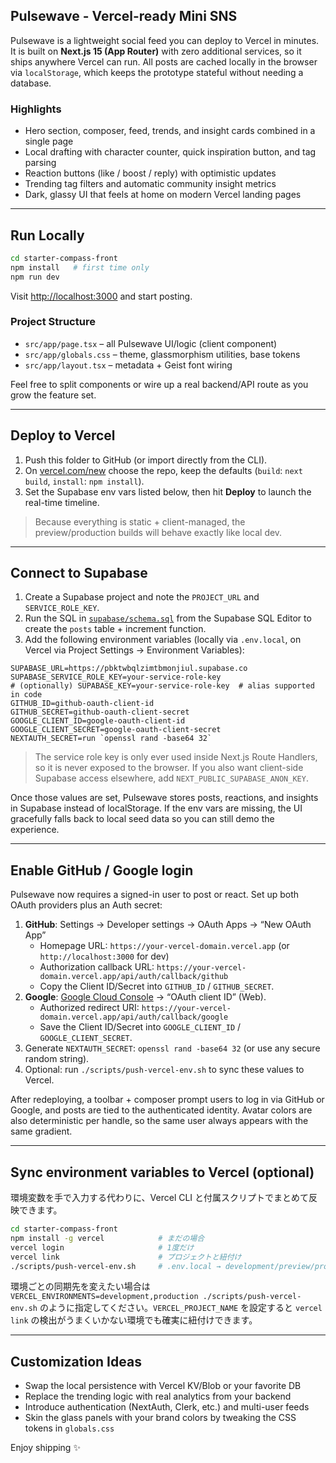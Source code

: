## Pulsewave - Vercel-ready Mini SNS

Pulsewave is a lightweight social feed you can deploy to Vercel in minutes. It is built on **Next.js 15 (App Router)** with zero additional services, so it ships anywhere Vercel can run. All posts are cached locally in the browser via `localStorage`, which keeps the prototype stateful without needing a database.

### Highlights

- Hero section, composer, feed, trends, and insight cards combined in a single page
- Local drafting with character counter, quick inspiration button, and tag parsing
- Reaction buttons (like / boost / reply) with optimistic updates
- Trending tag filters and automatic community insight metrics
- Dark, glassy UI that feels at home on modern Vercel landing pages

---

## Run Locally

```bash
cd starter-compass-front
npm install   # first time only
npm run dev
```

Visit [http://localhost:3000](http://localhost:3000) and start posting.

### Project Structure

- `src/app/page.tsx` – all Pulsewave UI/logic (client component)
- `src/app/globals.css` – theme, glassmorphism utilities, base tokens
- `src/app/layout.tsx` – metadata + Geist font wiring

Feel free to split components or wire up a real backend/API route as you grow the feature set.

---

## Deploy to Vercel

1. Push this folder to GitHub (or import directly from the CLI).  
2. On [vercel.com/new](https://vercel.com/new) choose the repo, keep the defaults (`build`: `next build`, `install`: `npm install`).  
3. Set the Supabase env vars listed below, then hit **Deploy** to launch the real-time timeline.

> Because everything is static + client-managed, the preview/production builds will behave exactly like local dev.

---

## Connect to Supabase

1. Create a Supabase project and note the `PROJECT_URL` and `SERVICE_ROLE_KEY`.  
2. Run the SQL in [`supabase/schema.sql`](supabase/schema.sql) from the Supabase SQL Editor to create the `posts` table + increment function.  
3. Add the following environment variables (locally via `.env.local`, on Vercel via Project Settings → Environment Variables):

```
SUPABASE_URL=https://pbktwbqlzimtbmonjiul.supabase.co
SUPABASE_SERVICE_ROLE_KEY=your-service-role-key
# (optionally) SUPABASE_KEY=your-service-role-key  # alias supported in code
GITHUB_ID=github-oauth-client-id
GITHUB_SECRET=github-oauth-client-secret
GOOGLE_CLIENT_ID=google-oauth-client-id
GOOGLE_CLIENT_SECRET=google-oauth-client-secret
NEXTAUTH_SECRET=run `openssl rand -base64 32`
```

> The service role key is only ever used inside Next.js Route Handlers, so it is never exposed to the browser. If you also want client-side Supabase access elsewhere, add `NEXT_PUBLIC_SUPABASE_ANON_KEY`.

Once those values are set, Pulsewave stores posts, reactions, and insights in Supabase instead of localStorage. If the env vars are missing, the UI gracefully falls back to local seed data so you can still demo the experience.

---

## Enable GitHub / Google login

Pulsewave now requires a signed-in user to post or react. Set up both OAuth providers plus an Auth secret:

1. **GitHub**: Settings → Developer settings → OAuth Apps → “New OAuth App”  
   - Homepage URL: `https://your-vercel-domain.vercel.app` (or `http://localhost:3000` for dev)  
   - Authorization callback URL: `https://your-vercel-domain.vercel.app/api/auth/callback/github`  
   - Copy the Client ID/Secret into `GITHUB_ID` / `GITHUB_SECRET`.
2. **Google**: [Google Cloud Console](https://console.cloud.google.com/apis/credentials) → “OAuth client ID” (Web).  
   - Authorized redirect URI: `https://your-vercel-domain.vercel.app/api/auth/callback/google`  
   - Save the Client ID/Secret into `GOOGLE_CLIENT_ID` / `GOOGLE_CLIENT_SECRET`.
3. Generate `NEXTAUTH_SECRET`: `openssl rand -base64 32` (or use any secure random string).
4. Optional: run `./scripts/push-vercel-env.sh` to sync these values to Vercel.

After redeploying, a toolbar + composer prompt users to log in via GitHub or Google, and posts are tied to the authenticated identity. Avatar colors are also deterministic per handle, so the same user always appears with the same gradient.

---

## Sync environment variables to Vercel (optional)

環境変数を手で入力する代わりに、Vercel CLI と付属スクリプトでまとめて反映できます。

```bash
cd starter-compass-front
npm install -g vercel            # まだの場合
vercel login                     # 1度だけ
vercel link                      # プロジェクトと紐付け
./scripts/push-vercel-env.sh     # .env.local → development/preview/production へ同期
```

環境ごとの同期先を変えたい場合は `VERCEL_ENVIRONMENTS=development,production ./scripts/push-vercel-env.sh` のように指定してください。`VERCEL_PROJECT_NAME` を設定すると `vercel link` の検出がうまくいかない環境でも確実に紐付けできます。

---

## Customization Ideas

- Swap the local persistence with Vercel KV/Blob or your favorite DB
- Replace the trending logic with real analytics from your backend
- Introduce authentication (NextAuth, Clerk, etc.) and multi-user feeds
- Skin the glass panels with your brand colors by tweaking the CSS tokens in `globals.css`

Enjoy shipping ✨
